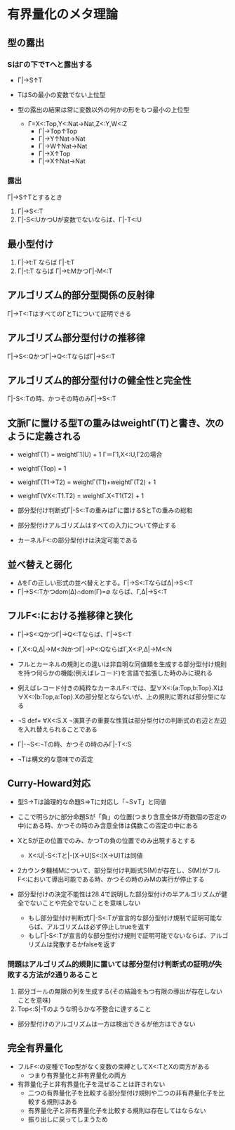 # 有界量化のメタ理論
## 型の露出
### SはΓの下でTへと露出する
- Γ|->S↑T
- TはSの最小の変数でない上位型

- 型の露出の結果は常に変数以外の何かの形をもつ最小の上位型
  - Γ=X<:Top,Y<:Nat->Nat,Z<:Y,W<:Z
    - Γ|->Top↑Top
    - Γ|->Y↑Nat->Nat
    - Γ|->W↑Nat->Nat
    - Γ|->X↑Top
    - Γ|->X↑Nat->Nat

### 露出
Γ|->S↑Tとするとき
1. Γ|->S<:T
2. Γ|-S<:UかつUが変数でないならば、Γ|-T<:U

## 最小型付け
1. Γ|->t:T ならば Γ|-t:T
2. Γ|-t:T  ならば Γ|->t:MかつΓ|-M<:T

## アルゴリズム的部分型関係の反射律
Γ|->T<:TはすべてのΓとTについて証明できる

## アルゴリズム部分型付けの推移律
Γ|->S<:QかつΓ|->Q<:TならばΓ|->S<:T

## アルゴリズム的部分型付けの健全性と完全性
Γ|-S<:Tの時、かつその時のみΓ|->S<:T

## 文脈Γに置ける型Tの重みはweightΓ(T)と書き、次のように定義される
- weightΓ(T)          = weightΓ1(U) + 1     Γ＝Γ1,X<:U,Γ2の場合
- weightΓ(Top)        = 1
- weightΓ(T1->T2)     = weightΓ(T1)+weightΓ(T2) + 1
- weightΓ(∀X<:T1.T2)  = weightΓ.X<T1(T2) + 1

- 部分型付け判断式Γ|-S<:Tの重みはΓに置けるSとTの重みの総和
- 部分型付けアルゴリズムはすべての入力について停止する
- カーネルF<:の部分型付けは決定可能である

## 並べ替えと弱化
- ΔをΓの正しい形式の並べ替えとする。Γ|->S<:TならばΔ|->S<:T
- Γ|->S<:Tかつdom(Δ)∩dom(Γ)=∅ ならば、Γ,Δ|->S<:T

## フルF<:における推移律と狭化
- Γ|->S<:QかつΓ|->Q<:Tならば、Γ|->S<:T
- Γ,X<:Q,Δ|->M<:NかつΓ|->P<:QならばΓ,X<:P,Δ|->M<:N

- フルとカーネルの規則との違いは非自明な同値類を生成する部分型付け規則を持つ何らかの機能(例えばレコード)を言語で拡張した時のみに現れる
- 例えばレコード付きの純粋なカーネルF<:では、型∀X<:{a:Top,b:Top}.Xは∀X<:{b:Top,a:Top}.Xの部分型とならないが、上の規則に寄れば部分型になる

- ¬S def= ∀X<:S.X
¬演算子の重要な性質は部分型付けの判断式の右辺と左辺を入れ替えられることである
- Γ|-¬S<:¬Tの時、かつその時のみΓ|-T<:S
- ¬Tは構文的な意味での否定

## Curry-Howard対応
- 型S->Tは論理的な命題S=>Tに対応し「¬S∨T」と同値
- ここで明らかに部分命題Sが「負」の位置(つまり含意全体が奇数個の否定の中)にある時、かつその時のみ含意全体は偶数この否定の中にある

- XとSが正の位置でのみ、かつTの負の位置でのみ出現するとする
  - X<:U|-S<:Tと|-[X->U]S<:[X->U]Tは同値

- 2カウンタ機械Mについて、部分型付け判断式S(M)が存在し、S(M)がフルF<:において導出可能である時、かつその時のみMの実行が停止する

- 部分型付けの決定不能性は28.4で説明した部分型付けの半アルゴリズムが健全でないことや完全でないことを意味しない
  - もし部分型付け判断式Γ|-S<:Tが宣言的な部分型付け規制で証明可能ならば、アルゴリズムは必ず停止しtrueを返す
  - もしΓ|-S<:Tが宣言的な部分型付け規則で証明可能でないならば、アルゴリズムは発散するかfalseを返す

### 問題はアルゴリズム的規則に置いては部分型付け判断式の証明が失敗する方法が2通りあること
1. 部分ゴールの無限の列を生成する(その結論をもつ有限の導出が存在しないことを意味)
2. Top<:S|-Tのような明らかな不整合に達すること
- 部分型付けのアルゴリズムは一方は検出できるが他方はできない

## 完全有界量化
- フルF<:の変種でTop型がなく変数の束縛としてX<:TとXの両方がある
  - つまり有界量化と非有界量化の両方
- 有界量化子と非有界量化子を混ぜることは許されない
  - 二つの有界量化子を比較する部分型付け規則や二つの非有界量化子を比較する規則はある
  - 有界量化子と非有界量化子を比較する規則は存在してはならない
  - 振り出しに戻ってしまうため
